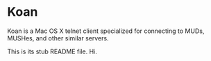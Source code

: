 Koan
====

Koan is a Mac OS X telnet client specialized for connecting to MUDs, MUSHes, and other similar servers.

This is its stub README file. Hi.